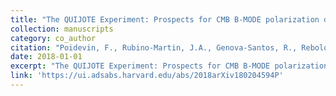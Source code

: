 ```yaml
---
title: "The QUIJOTE Experiment: Prospects for CMB B-MODE polarization detection and foregrounds characterization"
collection: manuscripts
category: co_author
citation: "Poidevin, F., Rubino-Martin, J.A., Genova-Santos, R., Rebolo, R., Aguiar, M., Gomez-Renasco, F., Guidi., F., Gutierrez, C., Hoyland, R.J., Lopez-Caraballo, C., Oria Carreras, A., Pelaez-Santos, A.E., Perez-De-Taoro, M.R., Ruiz-Granados, B., Tramonte, D., Vega-Moreno, A., Viera-Curbelo, T., Vignaga, R., Martinez-Gonzalez, E., Barreiro, R.B., Casaponsa, B., Casas, F.J., Diego, J.M., Fernandez-Cobos, R., Herranz, D., Lopez-Caniego, M., Ortiz, D., Vielva, P., Artal, E., Aja, B., Cagigas, J., Cano, J.L., De La Fuente, L., Mediavilla, A., Teran, J.V., Villa, E., Piccirillo, L., Dickinson, C., Grainge, K., Harper, S., Mcculloch, M., Melhuish, S., Pisano, G., Watson, R.A., Lasenby, A., Ashdown, M., Perrott, Y., Razavi-Ghods, N., Titterington, D., & Scott, P. (2018). <i>arXiv e-prints</i> arXiv:1802.04594."
date: 2018-01-01
excerpt: "The QUIJOTE Experiment: Prospects for CMB B-MODE polarization detection and foregrounds characterization"
link: 'https://ui.adsabs.harvard.edu/abs/2018arXiv180204594P'
---
```

